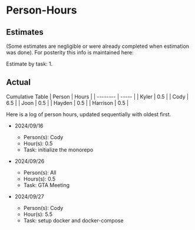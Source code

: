 # Person-Hours

## Estimates

(Some estimates are negligible or were already completed when estimation was done). For posterity this info is maintained here:

Estimate by task:
1.


## Actual

Cumulative Table
| Person   | Hours |
| -------- | ----- |
| Kyler    | 0.5   |
| Cody     | 6.5   |
| Joon     | 0.5   |
| Hayden   | 0.5   |
| Harrison | 0.5   |

Here is a log of person hours, updated sequentially with oldest first.

* 2024/09/16 
  - Person(s): Cody
  - Hour(s): 0.5
  - Task: initialize the monorepo

* 2024/09/26
  - Person(s): All
  - Hours(s): 0.5
  - Task: GTA Meeting

* 2024/09/27
  - Person(s): Cody
  - Hour(s): 5.5
  - Task: setup docker and docker-compose